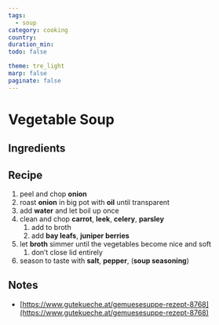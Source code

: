 ```yaml
---
tags:
  - soup
category: cooking
country:
duration_min:
todo: false

theme: tre_light
marp: false
paginate: false
---
```


# Vegetable Soup

## Ingredients

## Recipe
1. peel and chop **onion**
1. roast **onion** in big pot with **oil** until transparent
1. add **water** and let boil up once
1. clean and chop **carrot**, **leek**, **celery**, **parsley**
    1. add to broth
    1. add **bay leafs**, **juniper berries**
1. let **broth** simmer until the vegetables become nice and soft
    1. don’t close lid entirely
1. season to taste with **salt**, **pepper**, (**soup seasoning**)

## Notes
* [https://www.gutekueche.at/gemuesesuppe-rezept-8768](https://www.gutekueche.at/gemuesesuppe-rezept-8768)

